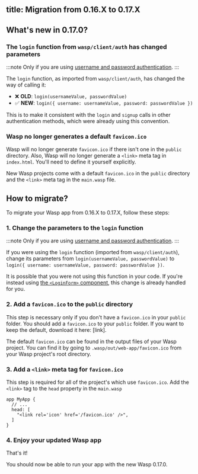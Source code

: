 ## title: Migration from 0.16.X to 0.17.X

## What's new in 0.17.0?

### The `login` function from `wasp/client/auth` has changed parameters

:::note
Only if you are using [username and password authentication](../auth/username-and-pass.md).
:::

The `login` function, as imported from `wasp/client/auth`, has changed
the way of calling it:

- ❌ **OLD**: `login(usernameValue, passwordValue)`
- ✅ **NEW**: `login({ username: usernameValue, password: passwordValue })`

This is to make it consistent with the `login` and `signup` calls in other
authentication methods, which were already using this convention.

### Wasp no longer generates a default `favicon.ico` 

Wasp will no longer generate `favicon.ico` if there isn't one in the `public` directory.
Also, Wasp will no longer generate a `<link>` meta tag in `index.html`. You'll need to define it yourself explicitly. 

New Wasp projects come with a default `favicon.ico` in the `public` directory and the `<link>` meta tag in the `main.wasp` file.

## How to migrate?

To migrate your Wasp app from 0.16.X to 0.17.X, follow these steps:

### 1. Change the parameters to the `login` function

:::note
Only if you are using [username and password authentication](../auth/username-and-pass.md).
:::

If you were using the `login` function (imported from `wasp/client/auth`),
change its parameters from `login(usernameValue, passwordValue)` to
`login({ username: usernameValue, password: passwordValue })`.

It is possible that you were not using this function in your code.
If you're instead using [the `<LoginForm>` component](../auth/ui.md#login-form),
this change is already handled for you.

### 2. Add a `favicon.ico` to the `public` directory

This step is necessary only if you don't have a `favicon.ico` in your `public` folder.
You should add a `favicon.ico` to your `public` folder. If you want to keep the default, download it here: [link].

The default `favicon.ico` can be found in the output files of your Wasp project.
You can find it by going to `.wasp/out/web-app/favicon.ico` from your Wasp project's root directory.

### 3. Add a `<link>` meta tag for `favicon.ico`

This step is required for all of the project's which use `favicon.ico`.
Add the `<link>` tag to the `head` property in the `main.wasp`

```wasp title="main.wasp
app MyApp {
  // ...
  head: [
    "<link rel='icon' href='/favicon.ico' />",
  ]
}
```

### 4. Enjoy your updated Wasp app

That's it!

You should now be able to run your app with the new Wasp 0.17.0.
